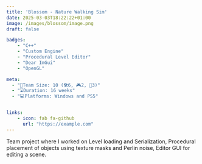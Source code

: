 ```yaml
---
title: 'Blossom - Nature Walking Sim'
date: 2025-03-03T18:22:22+01:00
image: /images/blossom/image.png
draft: false

badges:
    - "C++"
    - "Custom Engine"
    - "Procedural Level Editor"
    - "Dear ImGui"
    - "OpenGL"

meta:
  - "👥Team Size: 10 (🛠️6, 🎮2, 🎨3)"
  - "⌛Duration: 16 weeks"
  - "💻Platforms: Windows and PS5"


links:
    - icon: fab fa-github
      url: "https://example.com"
---
```


Team project where I worked on Level loading and Serialization, Procedural placement of objects using texture masks and Perlin noise, Editor GUI for editing a scene.

<!--more-->